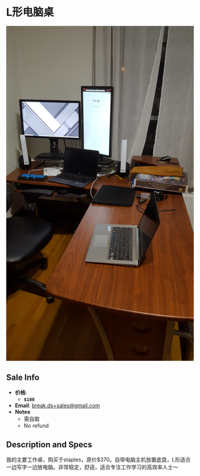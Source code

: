 # L形电脑桌

![Printer](https://github.com/breakds/moving-sales/blob/master/photo/resized/computer_desk.png)

## Sale Info

* **价格**: 
  * **`$100`**
* **Email**: break.ds+sales@gmail.com
* **Notes**
  * 需自取
  * No refund

## Description and Specs

我的主要工作桌，购买于staples，原价$370。自带电脑主机放置底盘，L形适合一边写字一边放电脑。非常稳定，舒适，适合专注工作学习的高效率人士～
